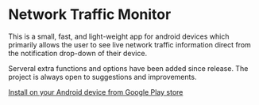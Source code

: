 

# Network Traffic Monitor

This is a small, fast, and light-weight app for android devices which primarily allows the user to see live network traffic information direct from the notification drop-down of their device.

Serveral extra functions and options have been added since release. The project is always open to suggestions and improvements. 

[Install on your Android device from Google Play store](https://play.google.com/store/apps/details?id=com.whitfield.james.simplenetworkspeedmonitor)
